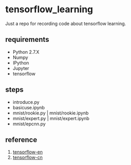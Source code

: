 # tensorflow_learning
Just a repo for recording code about tensorflow learning.

## requirements

* Python 2.7.X
* Numpy
* IPython
* Jupyter
* tensorflow

## steps

- introduce.py
- basicuse.ipynb
- mnist/rookie.py | mnist/rookie.ipynb
- mnist/expert.py | mnist/expert.ipynb
- mnist/epcnn.py

## reference

1. [tensorflow-en](www.tensorflow.org/)
2. [tensorflow-cn](http://wiki.jikexueyuan.com/project/tensorflow-zh/)
